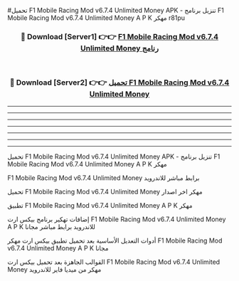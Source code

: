 #تحميل F1 Mobile Racing Mod v6.7.4 Unlimited Money  APK - تنزيل برنامج F1 Mobile Racing Mod v6.7.4 Unlimited Money  A P K مهكر r81pu 



<div align="center">
<h3>🔴 Download [Server1] 👉👉 <a href="https://apkdownload10.web.app/?title=F1 Mobile Racing Mod v6.7.4 Unlimited Money ">F1 Mobile Racing Mod v6.7.4 Unlimited Money  رنامج</a></h3><br>

<h3>🔴 Download [Server2] 👉👉 <a href="https://apkdownload10.web.app/?title=F1 Mobile Racing Mod v6.7.4 Unlimited Money ">تحميل F1 Mobile Racing Mod v6.7.4 Unlimited Money  </a></h3>
</div>


----------------------------------------------------------

----------------------------------------------------------

----------------------------------------------------------

----------------------------------------------------------

----------------------------------------------------------

----------------------------------------------------------

----------------------------------------------------------

تحميل F1 Mobile Racing Mod v6.7.4 Unlimited Money  APK - تنزيل برنامج F1 Mobile Racing Mod v6.7.4 Unlimited Money  A P K مهكر

F1 Mobile Racing Mod v6.7.4 Unlimited Money  برابط مباشر للاندرويد

تحميل F1 Mobile Racing Mod v6.7.4 Unlimited Money  مهكر اخر اصدار

تطبيق F1 Mobile Racing Mod v6.7.4 Unlimited Money  A P K مهكر

إضافات تهكير برنامج بيكس ارت F1 Mobile Racing Mod v6.7.4 Unlimited Money  A P K للاندرويد برابط مباشر مجانا

أدوات التعديل الأساسية بعد تحميل تطبيق بيكس ارت مهكر F1 Mobile Racing Mod v6.7.4 Unlimited Money  A P K مجانا

القوالب الجاهزة بعد تحميل بيكس ارت F1 Mobile Racing Mod v6.7.4 Unlimited Money  مهكر من ميديا فاير للاندرويد


